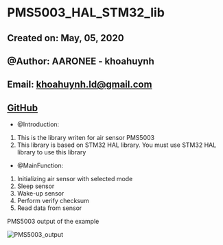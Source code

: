 # PMS5003_HAL_STM32_lib
 ##	Created on: May, 05, 2020
 ## @Author: AARONEE - khoahuynh
 ##	Email: khoahuynh.ld@gmail.com
 ##	[GitHub](https://github.com/aaronee)

 *	@Introduction:
 1. This is the library writen for air sensor PMS5003
 2. This library is based on STM32 HAL library. You must use STM32 HAL library to use this library
 * @MainFunction:
 1. Initializing air sensor with selected mode
 2. Sleep sensor
 3. Wake-up sensor
 4. Perform verify checksum
 5. Read data from sensor
 
PMS5003 output of the example
 
 ![PMS5003_output](https://i.imgur.com/0tKqUBT.png)

